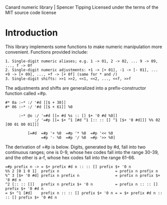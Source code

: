 Canard numeric library | Spencer Tipping
Licensed under the terms of the MIT source code license

# Introduction

This library implements some functions to make numeric manipulation more convenient. Functions provided include:

    1. Single-digit numeric aliases; e.g. 1 -> 01, 2 -> 02, ... 9 -> 09, ..., f -> 0f
    2. Single-digit numeric adjustments: +1 -> [+ 01], -1 -> [- 01], ... +9 -> [+ 09], ..., +f -> [+ 0f] (same for * and /)
    3. Single-digit shifts: >>1 >>2, <<1, <<2, ..., <<f, >>f

The adjustments and shifts are generalized into a prefix-constructor function called =#p.

    #* 0a :~* :/ '#d [[$ + 30]]
    #* 06 :~* :/ '#d [[$ + 61]] %0

          :~* @o :/ '=#d [[= #d %s :: [] $+ '0 #d %0]]
                 :/ '=#p [[= $+ ^1 [#d ^1 [:: :: [] ^1 [$+ '0 #d]]] %% 02 [00 01 00 01]]]

              [=#d  =#p '+ %0  =#p '* %0  =#p '<< %0
                    =#p '- %0  =#p '/ %0  =#p '>> %0]

The derivation of =#p is below. Digits, generated by #d, fall into two continuous ranges; one is 0-9, whose hex codes fall into the range 30-39, and the other is a-f, whose hex codes fall into
the range 61-66.

    =#p prefix n -> = $+ prefix #d n :: :: [] prefix $+ '0 n
    %% 2 [0 1 0 1]  prefix n                         = prefix n prefix n
    %^ 3 [$+ '0 #d] prefix n prefix n                = prefix n prefix $+ '0 #d n
    ^2 [:: :: []]   prefix n prefix $+ '0 n          = prefix n :: :: [] prefix $+ '0 #d n
    = $+ ^1 [#d]    prefix n :: :: [] prefix $+ '0 n = = $+ prefix #d n :: :: [] prefix $+ '0 #d n